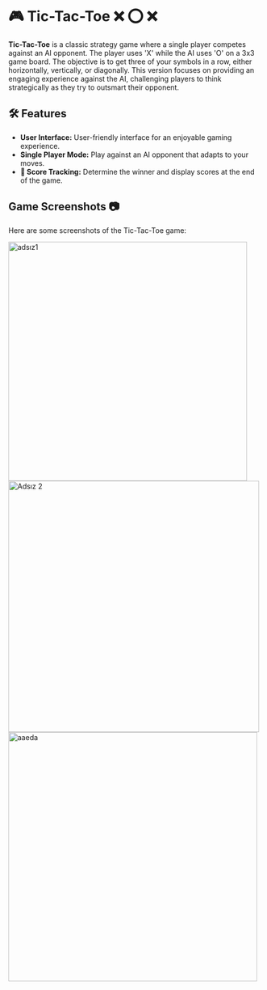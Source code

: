 # 🎮 Tic-Tac-Toe ❌ ⭕️ ❌

**Tic-Tac-Toe** is a classic strategy game where a single player competes against an AI opponent. The player uses 'X' while the AI uses 'O' on a 3x3 game board. The objective is to get three of your symbols in a row, either horizontally, vertically, or diagonally. This version focuses on providing an engaging experience against the AI, challenging players to think strategically as they try to outsmart their opponent.

## 🛠️ Features

- **User Interface:** User-friendly interface for an enjoyable gaming experience.
- **Single Player Mode:** Play against an AI opponent that adapts to your moves.
- **🎯 Score Tracking:** Determine the winner and display scores at the end of the game.

## Game Screenshots 📷

Here are some screenshots of the Tic-Tac-Toe game:

<img width="473" alt="adsız1" src="https://github.com/user-attachments/assets/e19683bd-ae02-4dcc-9286-2a4e7cc0b201">
<img width="497" alt="Adsız 2" src="https://github.com/user-attachments/assets/60cc6d24-12af-4759-ad8c-735bbfbfd50b">




<img width="493" alt="aaeda" src="https://github.com/user-attachments/assets/9e6a6aed-b6ed-4ea4-8d81-011e16b77387">
